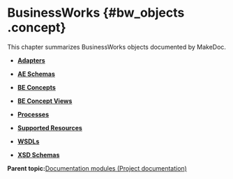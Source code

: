 # BusinessWorks {#bw_objects .concept}

This chapter summarizes BusinessWorks objects documented by MakeDoc.

-   **[Adapters](../../../core/documentation_modules/bw/adapters.md)**  

-   **[AE Schemas](../../../core/documentation_modules/bw/aeSchemas.md)**  

-   **[BE Concepts](../../../core/documentation_modules/bw/beConcepts.md)**  

-   **[BE Concept Views](../../../core/documentation_modules/bw/beConceptViews.md)**  

-   **[Processes](../../../core/documentation_modules/bw/processes.md)**  

-   **[Supported Resources](../../../core/documentation_modules/bw/supportedResources.md)**  

-   **[WSDLs](../../../core/documentation_modules/bw/WSDLs.md)**  

-   **[XSD Schemas](../../../core/documentation_modules/bw/xsdSchemas.md)**  


**Parent topic:**[Documentation modules \(Project documentation\)](../../../core/documentation_modules/documentation_modules.md)

